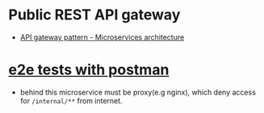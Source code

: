# Public REST API gateway

 - [API gateway pattern - Microservices architecture](http://microservices.io/patterns/apigateway.html)

# [e2e tests with postman](src/test/e2e)

 - behind this microservice must be proxy(e.g nginx), which deny access for `/internal/**` from internet.